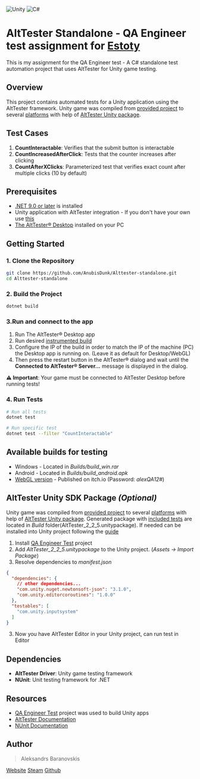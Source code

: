 ![Unity](https://img.shields.io/badge/unity-%23000000.svg?style=for-the-badge&logo=unity&logoColor=white)
![C#](https://img.shields.io/badge/c%23-%23239120.svg?style=for-the-badge&logo=csharp&logoColor=white)
# AltTester Standalone - QA Engineer test assignment for [Estoty](https://www.estoty.com/careers/details/?id=junior-qa-engineer)

This is my assignment for the QA Engineer test - A C# standalone test automation project that uses AltTester for Unity game testing.

## Overview

This project contains automated tests for a Unity application using the AltTester framework. Unity game was compiled from [provided project](https://github.com/Estoty/qa-engineer-test) to several [platforms](#Available-builds-for-testing) with help of [AltTester Unity package](https://alttester.com/docs/sdk/latest/pages/get-started.html#import-alttester-package-in-unity-editor).

## Test Cases

1. **CountInteractable**: Verifies that the submit button is interactable
2. **CountIncreasedAfterClick**: Tests that the counter increases after clicking
3. **CountAfterXClicks**: Parameterized test that verifies exact count after multiple clicks (10 by default)

## Prerequisites

- [.NET 9.0 or later](https://dotnet.microsoft.com/en-us/download) is installed
- Unity application with AltTester integration - If you don't have your own use [this](#Available-builds-for-testing)
- [The AltTester® Desktop](https://alttester.com/downloads/) installed on your PC


## Getting Started

### 1. Clone the Repository
```bash
git clone https://github.com/AnubisDunk/Alttester-standalone.git
cd Alttester-standalone
```

### 2. Build the Project
```bash
dotnet build
```
### 3.Run and connect to the app
1. Run The AltTester® Desktop app
2. Run desired [instrumented build](#Available-builds-for-testing)
3. Configure the IP of the build in order to match the IP of the machine (PC) the Desktop app is running on. (Leave it as default for Desktop/WebGL)
4. Then press the restart button in the AltTester® dialog and wait until the **Connected to AltTester® Server...** message is displayed in the dialog.

**⚠️ Important**: Your game must be connected to AltTester Desktop before running tests!

### 4. Run Tests
```bash
# Run all tests
dotnet test

# Run specific test
dotnet test --filter "CountInteractable"

```

## Available builds for testing
- Windows - Located in *Builds/build_win.rar*
- Android - Located in *Builds/build_android.apk*
- [WebGL version](https://anubisdunk.itch.io/qa-test-estoty) - Published on itch.io (Password: *alexQA12#*)

## AltTester Unity SDK Package *(Optional)*
Unity game was compiled from [provided project](https://github.com/Estoty/qa-engineer-test) to several [platforms](#Available-builds-for-testing) with help of [AltTester Unity package](https://alttester.com/docs/sdk/latest/pages/get-started.html#import-alttester-package-in-unity-editor). Generated package with [included tests](#Test-Cases) are located in *Build* folder(AltTester_2_2_5.unitypackage). If needed can be installed into Unity project following the [guide](https://alttester.com/docs/sdk/latest/pages/get-started.html#resolve-dependencies)
1. Install [QA Engineer Test](https://github.com/Estoty/qa-engineer-test) project
2. Add *AltTester_2_2_5.unitypackage* to the Unity project. (*Assets -> Import Package*)
2. Resolve dependencies to *manifest.json* 

```json 
{
  "dependencies": {
    // other dependencies...
    "com.unity.nuget.newtonsoft-json": "3.1.0",
    "com.unity.editorcoroutines": "1.0.0"
  },
  "testables": [
    "com.unity.inputsystem"
  ]
}
```
3. Now you have AltTester Editor in your Unity project, can run test in Editor

## Dependencies

- **AltTester Driver**: Unity game testing framework
- **NUnit**: Unit testing framework for .NET

## Resources

- [QA Engineer Test](https://github.com/Estoty/qa-engineer-test) project was used to build Unity apps
- [AltTester Documentation](https://alttester.com/docs/)
- [NUnit Documentation](https://docs.nunit.org/)

## Author

> Aleksandrs Baranovskis

[Website](https://anubisdunk.com/cv)
[Steam](https://steamcommunity.com/id/anubisdunk)
[Github](https://github.com/AnubisDunk)